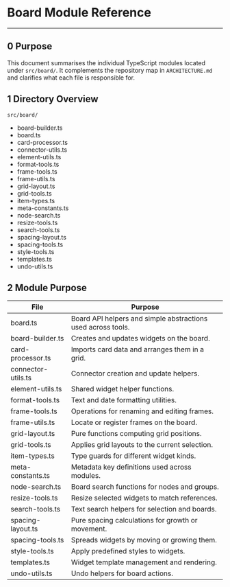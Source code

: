 # Board Module Reference

---

## 0 Purpose

This document summarises the individual TypeScript modules located under
`src/board/`. It complements the repository map in
`ARCHITECTURE.md` and clarifies what each file is responsible for.

## 1 Directory Overview

```
src/board/
```

- board-builder.ts
- board.ts
- card-processor.ts
- connector-utils.ts
- element-utils.ts
- format-tools.ts
- frame-tools.ts
- frame-utils.ts
- grid-layout.ts
- grid-tools.ts
- item-types.ts
- meta-constants.ts
- node-search.ts
- resize-tools.ts
- search-tools.ts
- spacing-layout.ts
- spacing-tools.ts
- style-tools.ts
- templates.ts
- undo-utils.ts

## 2 Module Purpose

| File               | Purpose                                                      |
| ------------------ | ------------------------------------------------------------ |
| board.ts           | Board API helpers and simple abstractions used across tools. |
| board-builder.ts   | Creates and updates widgets on the board.                    |
| card-processor.ts  | Imports card data and arranges them in a grid.               |
| connector-utils.ts | Connector creation and update helpers.                       |
| element-utils.ts   | Shared widget helper functions.                              |
| format-tools.ts    | Text and date formatting utilities.                          |
| frame-tools.ts     | Operations for renaming and editing frames.                  |
| frame-utils.ts     | Locate or register frames on the board.                      |
| grid-layout.ts     | Pure functions computing grid positions.                     |
| grid-tools.ts      | Applies grid layouts to the current selection.               |
| item-types.ts      | Type guards for different widget kinds.                      |
| meta-constants.ts  | Metadata key definitions used across modules.                |
| node-search.ts     | Board search functions for nodes and groups.                 |
| resize-tools.ts    | Resize selected widgets to match references.                 |
| search-tools.ts    | Text search helpers for selection and boards.                |
| spacing-layout.ts  | Pure spacing calculations for growth or movement.            |
| spacing-tools.ts   | Spreads widgets by moving or growing them.                   |
| style-tools.ts     | Apply predefined styles to widgets.                          |
| templates.ts       | Widget template management and rendering.                    |
| undo-utils.ts      | Undo helpers for board actions.                              |
